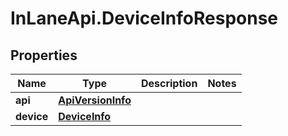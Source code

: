# InLaneApi.DeviceInfoResponse

## Properties
Name | Type | Description | Notes
------------ | ------------- | ------------- | -------------
**api** | [**ApiVersionInfo**](ApiVersionInfo.md) |  | 
**device** | [**DeviceInfo**](DeviceInfo.md) |  | 
